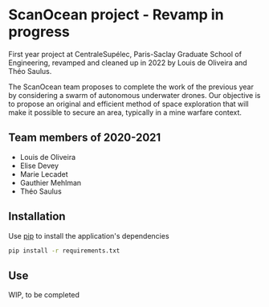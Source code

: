 # ScanOcean project - Revamp in progress
First year project at CentraleSupélec, Paris-Saclay Graduate School of Engineering, revamped and cleaned up in 2022 by Louis de Oliveira and Théo Saulus.

The ScanOcean team proposes to complete the work of the previous year by considering a swarm of autonomous underwater drones. Our objective is to propose an original and efficient method of space exploration that will make it possible to secure an area, typically in a mine warfare context.


## Team members of 2020-2021
- Louis de Oliveira
- Elise Devey
- Marie Lecadet
- Gauthier Mehlman
- Théo Saulus


## Installation
Use [pip](https://pip.pypa.io/en/stable/) to install the application's dependencies

```bash
pip install -r requirements.txt
```

## Use
WIP, to be completed
